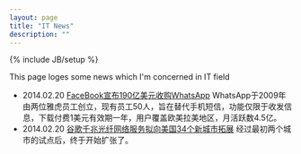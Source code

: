 ```yaml
---
layout: page
title: "IT News"
description: ""
---
```

{% include JB/setup %}

This page loges some news which I'm concerned in IT field

* 2014.02.20 [FaceBook宣布190亿美元收购WhatsApp](http://tech.163.com/14/0220/08/9LGVPQBD000915BF.html)
  WhatsApp于2009年由两位雅虎员工创立，现有员工50人，旨在替代手机短信，功能仅限于收发信息，下载付费1美元有效期一年，用户覆盖欧美拉美地区，月活跃数4.5亿。
* 2014.02.20 [谷歌千兆光纤网络服务拟向美国34个新城市拓展](http://tech.163.com/14/0220/04/9LGINE5M000915BF.html)
  经过最初两个城市的试点后，终于开始扩张了。
